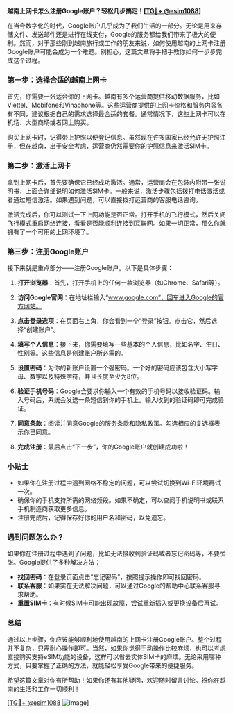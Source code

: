 **越南上网卡怎么注册Google账户？轻松几步搞定！[[TG💪+ @esim1088](https://t.me/s/esim1088)]**

在当今数字化的时代，Google账户几乎成为了我们生活的一部分。无论是用来存储文件、发送邮件还是进行在线支付，Google的服务都给我们带来了极大的便利。然而，对于那些刚到越南旅行或工作的朋友来说，如何使用越南的上网卡注册Google账户可能会成为一个难题。别担心，这篇文章将手把手教你如何一步步完成这个过程。

### 第一步：选择合适的越南上网卡

首先，你需要一张适合你的上网卡。越南有多个运营商提供移动数据服务，比如Viettel、Mobifone和Vinaphone等。这些运营商提供的上网卡价格和服务内容各有不同，建议根据自己的需求选择最合适的套餐。通常情况下，这些上网卡可以在机场、大型商场或者网上购买。

购买上网卡时，记得带上护照以便登记信息。虽然现在许多国家已经允许无护照注册，但在越南，出于安全考虑，运营商仍然需要你的护照信息来激活SIM卡。

### 第二步：激活上网卡

拿到上网卡后，首先要确保它已经成功激活。通常，运营商会在包装内附带一张说明书，上面会详细说明如何激活SIM卡。一般来说，激活步骤包括拨打电话激活或者通过短信激活。如果遇到问题，可以直接拨打运营商的客服电话咨询。

激活完成后，你可以测试一下上网功能是否正常。打开手机的飞行模式，然后关闭飞行模式重启网络连接，看看是否能顺利连接到互联网。如果一切正常，那么你就拥有了一个可用的上网环境了。

### 第三步：注册Google账户

接下来就是重点部分——注册Google账户。以下是具体步骤：

1. **打开浏览器**：首先，打开手机上的任何一款浏览器（如Chrome、Safari等）。
   
2. **访问Google官网**：在地址栏输入“www.google.com”，回车进入Google的官方网站。

3. **点击登录选项**：在页面右上角，你会看到一个“登录”按钮。点击它，然后选择“创建账户”。

4. **填写个人信息**：接下来，你需要填写一些基本的个人信息，比如名字、生日、性别等。这些信息是创建账户所必需的。

5. **设置密码**：为你的新账户设置一个强密码。一个好的密码应该包含大小写字母、数字以及特殊字符，并且长度至少为8位。

6. **验证手机号码**：Google会要求你输入一个有效的手机号码以接收验证码。输入号码后，系统会发送一条短信到你的手机上。输入收到的验证码即可完成验证。

7. **同意条款**：阅读并同意Google的服务条款和隐私政策。勾选相应的复选框表示你已同意。

8. **完成注册**：最后点击“下一步”，你的Google账户就创建成功啦！

### 小贴士

- 如果你在注册过程中遇到网络不稳定的问题，可以尝试切换到Wi-Fi环境再试一次。
- 确保你的手机支持所需的网络频段。如果不确定，可以查阅手机说明书或联系手机制造商获取更多信息。
- 注册完成后，记得保存好你的用户名和密码，以免遗忘。

### 遇到问题怎么办？

如果你在注册过程中遇到了问题，比如无法接收到验证码或者忘记密码等，不要慌张。Google提供了多种解决方法：

- **找回密码**：在登录页面点击“忘记密码”，按照提示操作即可找回密码。
- **联系客服**：如果实在无法解决问题，可以通过Google的帮助中心联系客服寻求帮助。
- **重置SIM卡**：有时候SIM卡可能出现故障，尝试重新插入或更换设备后再试。

### 总结

通过以上步骤，你应该能够顺利地使用越南的上网卡注册Google账户。整个过程并不复杂，只需耐心操作即可。当然，如果你觉得手动操作比较麻烦，也可以考虑直接购买支持eSIM功能的设备，这样可以省去实体SIM卡的麻烦。无论采用哪种方式，只要掌握了正确的方法，就能轻松享受Google带来的便捷服务。

希望这篇文章对你有所帮助！如果你还有其他疑问，欢迎随时留言讨论。祝你在越南的生活和工作一切顺利！

[[TG💪+ @esim1088](https://t.me/s/esim1088) ![Image](https://i.postimg.cc/4NQfJmqS/Snipaste-2025-05-13-00-14-12.png)]